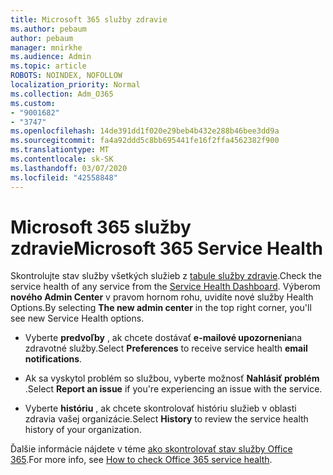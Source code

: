 ```yaml
---
title: Microsoft 365 služby zdravie
ms.author: pebaum
author: pebaum
manager: mnirkhe
ms.audience: Admin
ms.topic: article
ROBOTS: NOINDEX, NOFOLLOW
localization_priority: Normal
ms.collection: Adm_O365
ms.custom:
- "9001682"
- "3747"
ms.openlocfilehash: 14de391dd1f020e29beb4b432e288b46bee3dd9a
ms.sourcegitcommit: fa4a92ddd5c8bb695441fe16f2ffa4562382f900
ms.translationtype: MT
ms.contentlocale: sk-SK
ms.lasthandoff: 03/07/2020
ms.locfileid: "42558848"
---
```

# <a name="microsoft-365-service-health"></a><span data-ttu-id="fc5e9-102">Microsoft 365 služby zdravie</span><span class="sxs-lookup"><span data-stu-id="fc5e9-102">Microsoft 365 Service Health</span></span>


<span data-ttu-id="fc5e9-103">Skontrolujte stav služby všetkých služieb z [tabule služby zdravie](https://admin.microsoft.com/Adminportal/Home?source=applauncher#/servicehealth).</span><span class="sxs-lookup"><span data-stu-id="fc5e9-103">Check the service health of any service from the [Service Health Dashboard](https://admin.microsoft.com/Adminportal/Home?source=applauncher#/servicehealth).</span></span> <span data-ttu-id="fc5e9-104">Výberom **nového Admin Center** v pravom hornom rohu, uvidíte nové služby Health Options.</span><span class="sxs-lookup"><span data-stu-id="fc5e9-104">By selecting **The new admin center** in the top right corner, you'll see new Service Health options.</span></span>

- <span data-ttu-id="fc5e9-105">Vyberte **predvoľby** , ak chcete dostávať **e-mailové upozornenia**na zdravotné služby.</span><span class="sxs-lookup"><span data-stu-id="fc5e9-105">Select **Preferences** to receive service health **email notifications**.</span></span>

- <span data-ttu-id="fc5e9-106">Ak sa vyskytol problém so službou, vyberte možnosť **Nahlásiť problém** .</span><span class="sxs-lookup"><span data-stu-id="fc5e9-106">Select **Report an issue** if you're experiencing an issue with the service.</span></span>

- <span data-ttu-id="fc5e9-107">Vyberte **históriu** , ak chcete skontrolovať históriu služieb v oblasti zdravia vašej organizácie.</span><span class="sxs-lookup"><span data-stu-id="fc5e9-107">Select **History** to review the service health history of your organization.</span></span> 

<span data-ttu-id="fc5e9-108">Ďalšie informácie nájdete v téme [ako skontrolovať stav služby Office 365](https://docs.microsoft.com/en-us/office365/enterprise/view-service-health).</span><span class="sxs-lookup"><span data-stu-id="fc5e9-108">For more info, see [How to check Office 365 service health](https://docs.microsoft.com/en-us/office365/enterprise/view-service-health).</span></span> 